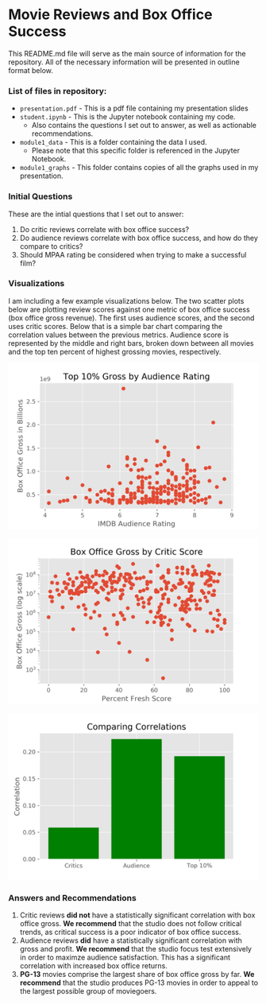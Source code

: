 # Movie Reviews and Box Office Success

This README.md file will serve as the main source of information for the repository.  All of the necessary information will be presented in outline format below.

### List of files in repository:

* `presentation.pdf` \- This is a pdf file containing my presentation slides
* `student.ipynb` \- This is the Jupyter notebook containing my code.  
    * Also contains the questions I set out to answer, as well as actionable recommendations.
* `module1_data` \- This is a folder containing the data I used.
    * Please note that this specific folder is referenced in the Jupyter Notebook.
* `module1_graphs` \- This folder contains copies of all the graphs used in my presentation.

### Initial Questions

These are the intial questions that I set out to answer:
1. Do critic reviews correlate with box office success?
2. Do audience reviews correlate with box office success, and how do they compare to critics?
3. Should MPAA rating be considered when trying to make a successful film?

### Visualizations

I am including a few example visualizations below.  The two scatter plots below are plotting review scores against one metric of box office success (box office gross revenue).  The first uses audience scores, and the second uses critic scores.  Below that is a simple bar chart comparing the correlation values between the previous metrics.  Audience score is represented by the middle and right bars, broken down between all movies and the top ten percent of highest grossing movies, respectively.

![audience-scores](https://github.com/dvb2017/box-office-reviews/blob/main/module1_graphs/gross_audience_10.png)

![critic-scores](https://github.com/dvb2017/box-office-reviews/blob/main/module1_graphs/critic_score.png)

![compare-corr](https://github.com/dvb2017/box-office-reviews/blob/main/module1_graphs/compare_corr.png)

### Answers and Recommendations

1. Critic reviews **did not** have a statistically significant correlation with box office gross.  **We recommend** that the studio does not follow critical trends, as critical success is a poor indicator of box office success.
2. Audience reviews **did** have a statistically significant correlation with gross and profit.  **We recommend** that the studio focus test extensively in order to maximze audience satisfaction.  This has a significant correlation with increased box office returns.
3. **PG-13** movies comprise the largest share of box office gross by far.  **We recommend** that the studio produces PG-13 movies in order to appeal to the largest possible group of moviegoers.
